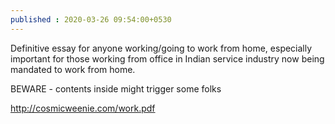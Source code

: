 ```yaml
---
published : 2020-03-26 09:54:00+0530
---
```


Definitive essay for anyone working/going to work from home, especially important for those working from office in Indian service industry now being mandated to work from home.

BEWARE - contents inside might trigger some folks

http://cosmicweenie.com/work.pdf
